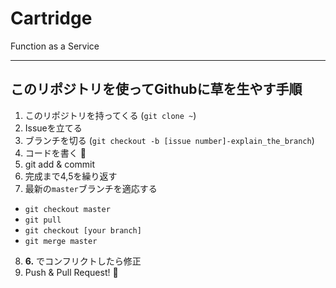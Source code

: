 # Cartridge

Function as a Service

---

## このリポジトリを使ってGithubに草を生やす手順

1. このリポジトリを持ってくる (`git clone ~`)
2. Issueを立てる
3. ブランチを切る (`git checkout -b [issue number]-explain_the_branch`)
4. コードを書く :memo:
5. git add & commit
6. 完成まで4,5を繰り返す
7. 最新の`master`ブランチを適応する
  - `git checkout master`
  - `git pull`
  - `git checkout [your branch]`
  - `git merge master`
8. **6.** でコンフリクトしたら修正
9. Push & Pull Request! :tada:

